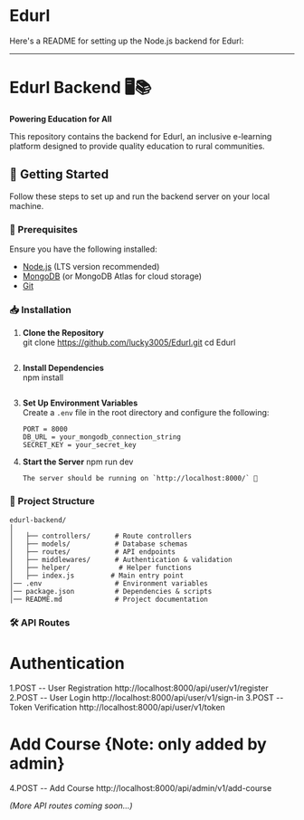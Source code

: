 # Edurl

Here's a README for setting up the Node.js backend for Edurl:  

---

# Edurl Backend 🖥️📚  
**Powering Education for All**  

This repository contains the backend for Edurl, an inclusive e-learning platform designed to provide quality education to rural communities.  

## 🚀 Getting Started  

Follow these steps to set up and run the backend server on your local machine.  

### 📌 Prerequisites  

Ensure you have the following installed:  
- [Node.js](https://nodejs.org/) (LTS version recommended)  
- [MongoDB](https://www.mongodb.com/) (or MongoDB Atlas for cloud storage)  
- [Git](https://git-scm.com/)  

### 📥 Installation  

1. **Clone the Repository**  
   git clone https://github.com/lucky3005/Edurl.git
   cd Edurl
   ```  

2. **Install Dependencies**  
   npm install
   ```  

3. **Set Up Environment Variables**  
   Create a `.env` file in the root directory and configure the following:  
   ```env
   PORT = 8000  
   DB_URL = your_mongodb_connection_string  
   SECRET_KEY = your_secret_key  
   ```  

4. **Start the Server**
   npm run dev
   ```  
   The server should be running on `http://localhost:8000/` 🚀  

### 📂 Project Structure  

```
edurl-backend/
│
│   ├── controllers/      # Route controllers  
│   ├── models/           # Database schemas  
│   ├── routes/           # API endpoints  
│   ├── middlewares/      # Authentication & validation   
│   ├── helper/            # Helper functions  
│   ├── index.js         # Main entry point  
│── .env                  # Environment variables  
│── package.json          # Dependencies & scripts  
│── README.md             # Project documentation  
```  

### 🛠 API Routes  
# Authentication
1.POST -- User Registration    http://localhost:8000/api/user/v1/register
2.POST -- User Login           http://localhost:8000/api/user/v1/sign-in
3.POST -- Token Verification   http://localhost:8000/api/user/v1/token

# Add Course {Note: only added by admin}
4.POST -- Add Course           http://localhost:8000/api/admin/v1/add-course


_(More API routes coming soon...)_  
